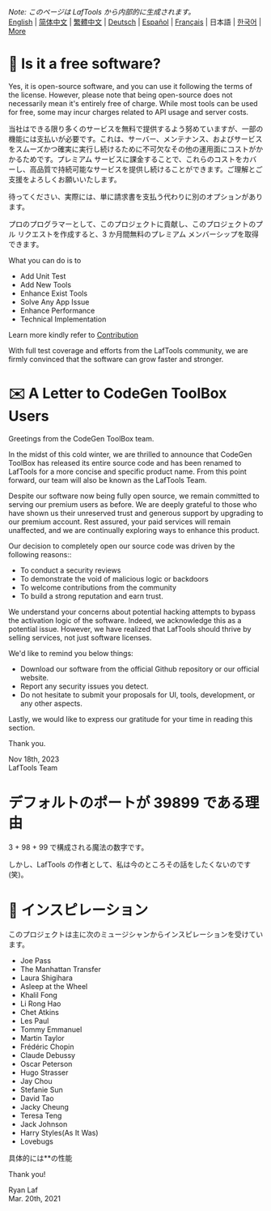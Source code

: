 <i>Note: このページは LafTools から内部的に生成されます。</i> <br/> [English](/docs/en_US)  |  [简体中文](/docs/zh_CN)  |  [繁體中文](/docs/zh_HK)  |  [Deutsch](/docs/de)  |  [Español](/docs/es)  |  [Français](/docs/fr)  |  日本語  |  [한국어](/docs/ko) | [More](/docs/) <br/>

# 🙋 Is it a free software?

Yes, it is open-source software, and you can use it following the terms of the license. However, please note that being open-source does not necessarily mean it's entirely free of charge. While most tools can be used for free, some may incur charges related to API usage and server costs.

当社はできる限り多くのサービスを無料で提供するよう努めていますが、一部の機能には支払いが必要です。これは、サーバー、メンテナンス、およびサービスをスムーズかつ確実に実行し続けるために不可欠なその他の運用面にコストがかかるためです。プレミアム サービスに課金することで、これらのコストをカバーし、高品質で持続可能なサービスを提供し続けることができます。ご理解とご支援をよろしくお願いいたします。

待ってください、実際には、単に請求書を支払う代わりに別のオプションがあります。

プロのプログラマーとして、このプロジェクトに貢献し、このプロジェクトのプル リクエストを作成すると、3 か月間無料のプレミアム メンバーシップを取得できます。

What you can do is to

- Add Unit Test
- Add New Tools
- Enhance Exist Tools
- Solve Any App Issue
- Enhance Performance
- Technical Implementation

Learn more kindly refer to [Contribution](CONTRIBUTION.md)

With full test coverage and efforts from the LafTools community, we are firmly convinced that the software can grow faster and stronger.

# ✉️ A Letter to CodeGen ToolBox Users

Greetings from the CodeGen ToolBox team.

In the midst of this cold winter, we are thrilled to announce that CodeGen ToolBox has released its entire source code and has been renamed to LafTools for a more concise and specific product name. From this point forward, our team will also be known as the LafTools Team.

Despite our software now being fully open source, we remain committed to serving our premium users as before. We are deeply grateful to those who have shown us their unreserved trust and generous support by upgrading to our premium account. Rest assured, your paid services will remain unaffected, and we are continually exploring ways to enhance this product.

Our decision to completely open our source code was driven by the following reasons::

- To conduct a security reviews
- To demonstrate the void of malicious logic or backdoors
- To welcome contributions from the community
- To build a strong reputation and earn trust.

We understand your concerns about potential hacking attempts to bypass the activation logic of the software. Indeed, we acknowledge this as a potential issue. However, we have realized that LafTools should thrive by selling services, not just software licenses.

We'd like to remind you below things:

- Download our software from the official Github repository or our official website.
- Report any security issues you detect.
- Do not hesitate to submit your proposals for UI, tools, development, or any other aspects.

Lastly, we would like to express our gratitude for your time in reading this section.

Thank you.

Nov 18th, 2023  
LafTools Team

# デフォルトのポートが 39899 である理由

3 + 98 + 99 で構成される魔法の数字です。

しかし、LafTools の作者として、私は今のところその話をしたくないのです (笑)。

# 🎷 インスピレーション

このプロジェクトは主に次のミュージシャンからインスピレーションを受けています。

- Joe Pass
- The Manhattan Transfer
- Laura Shigihara
- Asleep at the Wheel
- Khalil Fong
- Li Rong Hao
- Chet Atkins
- Les Paul
- Tommy Emmanuel
- Martin Taylor
- Frédéric Chopin
- Claude Debussy
- Oscar Peterson
- Hugo Strasser
- Jay Chou
- Stefanie Sun
- David Tao
- Jacky Cheung
- Teresa Teng
- Jack Johnson
- Harry Styles(As It Was)
- Lovebugs

具体的には**の性能

Thank you!

Ryan Laf  
Mar. 20th, 2021
